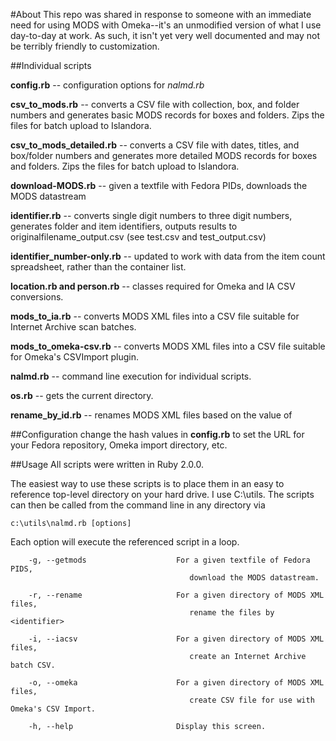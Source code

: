 #About
This repo was shared in response to someone with an immediate need for using MODS with Omeka--it's an unmodified version of what I use day-to-day at work. As such, it isn't yet very well documented and may not be terribly friendly to customization. 

##Individual scripts

**config.rb** -- configuration options for _nalmd.rb_

**csv_to_mods.rb** -- converts a CSV file with collection, box, and folder numbers and generates basic MODS records for boxes and folders. Zips the files for batch upload to Islandora.

**csv_to_mods_detailed.rb** -- converts a CSV file with dates, titles, and box/folder numbers and generates more detailed MODS records for boxes and folders. Zips the files for batch upload to Islandora.

**download-MODS.rb** -- given a textfile with Fedora PIDs, downloads the MODS datastream

**identifier.rb** -- converts single digit numbers to three digit numbers, generates folder and item identifiers, outputs results to originalfilename_output.csv (see test.csv and test_output.csv)

**identifier_number-only.rb** -- updated to work with data from the item count spreadsheet, rather than the container list.

**location.rb and person.rb** -- classes required for Omeka and IA CSV conversions.

**mods_to_ia.rb** -- converts MODS XML files into a CSV file suitable for Internet Archive scan batches.

**mods_to_omeka-csv.rb** -- converts MODS XML files into a CSV file suitable for Omeka's CSVImport plugin.

**nalmd.rb** -- command line execution for individual scripts.

**os.rb** -- gets the current directory.

**rename_by_id.rb** -- renames MODS XML files based on the value of <identifier>

##Configuration
change the hash values in **config.rb** to set the URL for your Fedora repository, Omeka import directory, etc.

##Usage
All scripts were written in Ruby 2.0.0.

The easiest way to use these scripts is to place them in an easy to reference top-level directory on your hard drive. I use C:\utils. The scripts can then be called from the command line in any directory via 

```
c:\utils\nalmd.rb [options]
```

Each option will execute the referenced script in a loop. 

```
    -g, --getmods                    For a given textfile of Fedora PIDS,
                                        download the MODS datastream.

    -r, --rename                     For a given directory of MODS XML files,
                                        rename the files by <identifier>

    -i, --iacsv                      For a given directory of MODS XML files,
                                        create an Internet Archive batch CSV.

    -o, --omeka                      For a given directory of MODS XML files,
                                        create CSV file for use with Omeka's CSV Import.

    -h, --help                       Display this screen.
```

